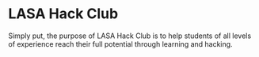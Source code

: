 # LASA Hack Club
Simply put, the purpose of LASA Hack Club is to help students of all levels of
experience reach their full potential through learning and hacking.
